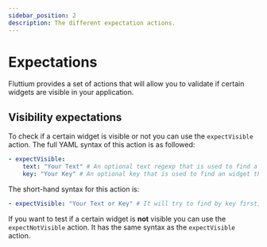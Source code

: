 ```yaml
---
sidebar_position: 2
description: The different expectation actions.
---
```


# Expectations

Fluttium provides a set of actions that will allow you to validate if certain widgets are 
visible in your application.

## Visibility expectations

To check if a certain widget is visible or not you can use the `expectVisible` action. The full 
YAML syntax of this action is as followed:

```yaml
- expectVisible:
    text: "Your Text" # An optional text regexp that is used to find a widget by semantic labels and visible text
    key: "Your Key" # An optional key that is used to find an widget that has the given key
```

The short-hand syntax for this action is:

```yaml
- expectVisible: "Your Text or Key" # It will try to find by key first, if none is found it will try semantic labels and visible text
```

If you want to test if a certain widget is **not** visible you can use the `expectNotVisible` action.
It has the same syntax as the `expectVisible` action.
